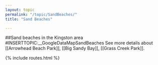 ```yaml
---
layout: topic
permalink: "/topic/SandBeaches/"
title: "Sand Beaches"

---
```


##Sand beaches in the Kingston area
#INSERTTOPIC:__GoogleDataMapSandBeaches
See more details about [[Arrowhead Beach Park]], [[Big Sandy Bay]], [[Grass Creek Park]].

{% include routes.html %}
